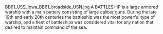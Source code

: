 BB61_USS_Iowa_BB61_broadside_USN.jpg A BATTLESHIP is a large armored warship with a main battery consisting of large caliber guns. During the late 19th and early 20th centuries the battleship was the most powerful type of warship, and a fleet of battleships was considered vital for any nation that desired to maintain command of the sea.
